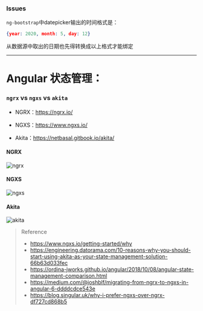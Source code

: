 
### Issues

`ng-bootstrap`中datepicker输出的时间格式是：
```json
{year: 2020, month: 5, day: 12}
```
从数据源中取出的日期也先得转换成以上格式才能绑定

--------

# Angular 状态管理：

### `ngrx` vs `ngxs` vs `akita`

- NGRX：https://ngrx.io/

- NGXS：https://www.ngxs.io/

- Akita：https://netbasal.gitbook.io/akita/

#### NGRX
![ngrx](https://clz.me/wp-content/uploads/2019/08/ngrx.jpg)


#### NGXS
![ngxs](https://clz.me/wp-content/uploads/2019/08/ngxs.jpg)

#### Akita
![akita](https://clz.me/wp-content/uploads/2019/08/akita.jpg)

> Reference
> - https://www.ngxs.io/getting-started/why
> - https://engineering.datorama.com/10-reasons-why-you-should-start-using-akita-as-your-state-management-solution-66b63d033fec
> - https://ordina-jworks.github.io/angular/2018/10/08/angular-state-management-comparison.html
> - https://medium.com/@joshblf/migrating-from-ngrx-to-ngxs-in-angular-6-ddddcdce543e
> - https://blog.singular.uk/why-i-prefer-ngxs-over-ngrx-df727cd868b5
